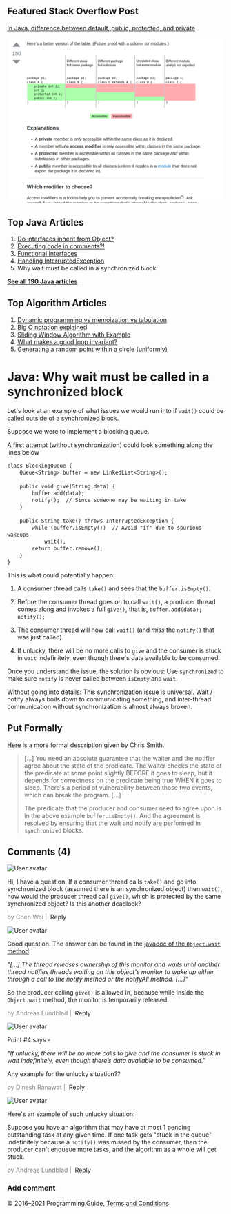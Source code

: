 



## Featured Stack Overflow Post

[In Java, difference between default, public, protected, and private](https://stackoverflow.com/a/33627846/276052)

[<img src="../images/so-featured-33627846.png" alt="StackOverflow screenshot thumbnail" class="screenshot" />](https://stackoverflow.com/a/33627846/276052)



## Top Java Articles

1.  [Do interfaces inherit from Object?](do-interfaces-inherit-from-object.html)
2.  [Executing code in comments?!](executing-code-in-comments.html)
3.  [Functional Interfaces](functional-interfaces.html)
4.  [Handling InterruptedException](handling-interrupted-exceptions.html)
5.  Why wait must be called in a synchronized block

[**See all 190 Java articles**](index.html)

## Top Algorithm Articles

1.  [Dynamic programming vs memoization vs tabulation](../dynamic-programming-vs-memoization-vs-tabulation.html)
2.  [Big O notation explained](../big-o-notation-explained.html)
3.  [Sliding Window Algorithm with Example](../sliding-window-example.html)
4.  [What makes a good loop invariant?](../what-makes-a-good-loop-invariant.html)
5.  [Generating a random point within a circle (uniformly)](../random-point-within-circle.html)

# Java: Why wait must be called in a synchronized block

Let's look at an example of what issues we would run into if `wait()` could be called outside of a synchronized block.

Suppose we were to implement a blocking queue.

A first attempt (without synchronization) could look something along the lines below

    class BlockingQueue {
        Queue<String> buffer = new LinkedList<String>();

        public void give(String data) {
            buffer.add(data);
            notify();  // Since someone may be waiting in take
        }

        public String take() throws InterruptedException {
            while (buffer.isEmpty())  // Avoid "if" due to spurious wakeups
                wait();
            return buffer.remove();
        }
    }

This is what could potentially happen:

1.  A consumer thread calls `take()` and sees that the `buffer.isEmpty()`.

2.  Before the consumer thread goes on to call `wait()`, a producer thread comes along and invokes a full `give()`, that is, `buffer.add(data); notify();`

3.  The consumer thread will now call `wait()` (and _miss_ the `notify()` that was just called).

4.  If unlucky, there will be no more calls to `give` and the consumer is stuck in `wait` indefinitely, even though there's data available to be consumed.

Once you understand the issue, the solution is obvious: Use `synchronized` to make sure `notify` is never called between `isEmpty` and `wait`.

Without going into details: This synchronization issue is universal. Wait / notify always boils down to communicating something, and inter-thread communication without synchronization is almost always broken.

## Put Formally

[Here](http://coding.derkeiler.com/Archive/Java/comp.lang.java.programmer/2006-01/msg01130.html) is a more formal description given by Chris Smith.

> \[…\] You need an absolute guarantee that the waiter and the notifier agree about the state of the predicate. The waiter checks the state of the predicate at some point slightly BEFORE it goes to sleep, but it depends for correctness on the predicate being true WHEN it goes to sleep. There's a period of vulnerability between those two events, which can break the program. \[…\]
>
> The predicate that the producer and consumer need to agree upon is in the above example `buffer.isEmpty()`. And the agreement is resolved by ensuring that the wait and notify are performed in `synchronized` blocks.

## Comments (4)

![User avatar](https://www.gravatar.com/avatar/d41d8cd98f00b204e9800998ecf8427e?d=mp)

Hi, I have a question. If a consumer thread calls `take()` and go into synchronized block (assumed there is an synchronized object) then `wait()`, how would the producer thread call `give()`, which is protected by the same synchronized object? Is this another deadlock?

<span style="color: grey">by Chen Wei | </span> <span class="reply-button">Reply</span>

![User avatar](https://www.gravatar.com/avatar/99e100243aaa8b1469b1ed4e8bbecb06?d=mp)

Good question. The answer can be found in the [javadoc of the `Object.wait` method](https://docs.oracle.com/javase/9/docs/api/java/lang/Object.html#wait--):

_"\[...\] The thread releases ownership of this monitor and waits until another thread notifies threads waiting on this object's monitor to wake up either through a call to the notify method or the notifyAll method. \[...\]"_

So the producer calling `give()` is allowed in, because while inside the `Object.wait` method, the monitor is temporarily released.

<span style="color: grey">by Andreas Lundblad | </span> <span class="reply-button">Reply</span>

![User avatar](https://www.gravatar.com/avatar/d41d8cd98f00b204e9800998ecf8427e?d=mp)

Point \#4 says -

_"If unlucky, there will be no more calls to give and the consumer is stuck in wait indefinitely, even though there’s data available to be consumed."_

Any example for the unlucky situation??

<span style="color: grey">by Dinesh Ranawat | </span> <span class="reply-button">Reply</span>

![User avatar](https://www.gravatar.com/avatar/99e100243aaa8b1469b1ed4e8bbecb06?d=mp)

Here's an example of such unlucky situation:

Suppose you have an algorithm that may have at most 1 pending outstanding task at any given time. If one task gets "stuck in the queue" indefinitely because a `notify()` was missed by the consumer, then the producer can't enqueue more tasks, and the algorithm as a whole will get stuck.

<span style="color: grey">by Andreas Lundblad | </span> <span class="reply-button">Reply</span>

### Add comment

© 2016–2021 Programming.Guide, [Terms and Conditions](../terms-and-conditions.html)

